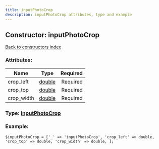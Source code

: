 ```yaml
---
title: inputPhotoCrop
description: inputPhotoCrop attributes, type and example
---
```

## Constructor: inputPhotoCrop  
[Back to constructors index](index.md)



### Attributes:

| Name     |    Type       | Required |
|----------|:-------------:|---------:|
|crop\_left|[double](../types/double.md) | Required|
|crop\_top|[double](../types/double.md) | Required|
|crop\_width|[double](../types/double.md) | Required|



### Type: [InputPhotoCrop](../types/InputPhotoCrop.md)


### Example:

```
$inputPhotoCrop = ['_' => 'inputPhotoCrop', 'crop_left' => double, 'crop_top' => double, 'crop_width' => double, ];
```